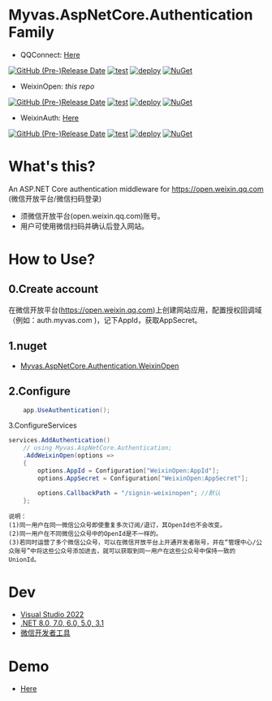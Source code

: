 # Myvas.AspNetCore.Authentication Family

* QQConnect: [Here](https://github.com/myvas/AspNetCore.Authentication.QQConnect)

[![GitHub (Pre-)Release Date](https://img.shields.io/github/release-date-pre/myvas/AspNetCore.Authentication.QQConnect?label=github)](https://github.com/myvas/AspNetCore.Authentication.QQConnect)
[![test](https://github.com/myvas/AspNetCore.Authentication.QQConnect/actions/workflows/test.yml/badge.svg)](https://github.com/myvas/AspNetCore.Authentication.QQConnect/actions/workflows/test.yml)
[![deploy](https://github.com/myvas/AspNetCore.Authentication.QQConnect/actions/workflows/publish.yml/badge.svg)](https://github.com/myvas/AspNetCore.Authentication.QQConnect/actions/workflows/publish.yml)
[![NuGet](https://img.shields.io/nuget/v/Myvas.AspNetCore.Authentication.QQConnect.svg)](https://www.nuget.org/packages/Myvas.AspNetCore.Authentication.QQConnect)

* WeixinOpen: _this repo_

[![GitHub (Pre-)Release Date](https://img.shields.io/github/release-date-pre/myvas/AspNetCore.Authentication.WeixinOpen?label=github)](https://github.com/myvas/AspNetCore.Authentication.WeixinOpen)
[![test](https://github.com/myvas/AspNetCore.Authentication.WeixinOpen/actions/workflows/test.yml/badge.svg)](https://github.com/myvas/AspNetCore.Authentication.WeixinOpen/actions/workflows/test.yml)
[![deploy](https://github.com/myvas/AspNetCore.Authentication.WeixinOpen/actions/workflows/publish.yml/badge.svg)](https://github.com/myvas/AspNetCore.Authentication.WeixinOpen/actions/workflows/publish.yml)
[![NuGet](https://img.shields.io/nuget/v/Myvas.AspNetCore.Authentication.WeixinOpen.svg)](https://www.nuget.org/packages/Myvas.AspNetCore.Authentication.WeixinOpen)

* WeixinAuth: [Here](https://github.com/myvas/AspNetCore.Authentication.WeixinAuth)

[![GitHub (Pre-)Release Date](https://img.shields.io/github/release-date-pre/myvas/AspNetCore.Authentication.WeixinAuth?label=github)](https://github.com/myvas/AspNetCore.Authentication.WeixinAuth)
[![test](https://github.com/myvas/AspNetCore.Authentication.WeixinAuth/actions/workflows/test.yml/badge.svg)](https://github.com/myvas/AspNetCore.Authentication.WeixinAuth/actions/workflows/test.yml)
[![deploy](https://github.com/myvas/AspNetCore.Authentication.WeixinAuth/actions/workflows/publish.yml/badge.svg)](https://github.com/myvas/AspNetCore.Authentication.WeixinAuth/actions/workflows/publish.yml)
[![NuGet](https://img.shields.io/nuget/v/Myvas.AspNetCore.Authentication.WeixinAuth.svg)](https://www.nuget.org/packages/Myvas.AspNetCore.Authentication.WeixinAuth)

# What's this?
An ASP.NET Core authentication middleware for https://open.weixin.qq.com (微信开放平台/微信扫码登录)
* 须微信开放平台(open.weixin.qq.com)账号。
* 用户可使用微信扫码并确认后登入网站。

# How to Use?
## 0.Create account
在微信开放平台(https://open.weixin.qq.com)上创建网站应用，配置授权回调域（例如：auth.myvas.com )，记下AppId，获取AppSecret。

## 1.nuget
* [Myvas.AspNetCore.Authentication.WeixinOpen](https://www.nuget.org/packages/Myvas.AspNetCore.Authentication.WeixinOpen)

## 2.Configure
```csharp
    app.UseAuthentication();
```

3.ConfigureServices
```csharp
services.AddAuthentication()
    // using Myvas.AspNetCore.Authentication;
    .AddWeixinOpen(options => 
    {
        options.AppId = Configuration["WeixinOpen:AppId"];
        options.AppSecret = Configuration["WeixinOpen:AppSecret"];

        options.CallbackPath = "/signin-weixinopen"; //默认
    };
```

```
说明：
(1)同一用户在同一微信公众号即使重复多次订阅/退订，其OpenId也不会改变。
(2)同一用户在不同微信公众号中的OpenId是不一样的。
(3)若同时运营了多个微信公众号，可以在微信开放平台上开通开发者账号，并在“管理中心/公众账号”中将这些公众号添加进去，就可以获取到同一用户在这些公众号中保持一致的UnionId。
```

# Dev
* [Visual Studio 2022](https://visualstudio.microsoft.com)
* [.NET 8.0, 7.0, 6.0, 5.0, 3.1](https://dotnet.microsoft.com/en-us/download/dotnet)
* [微信开发者工具](https://mp.weixin.qq.com/debug/wxadoc/dev/devtools/download.html)

# Demo
* [Here](https://demo.auth.myvas.com)
